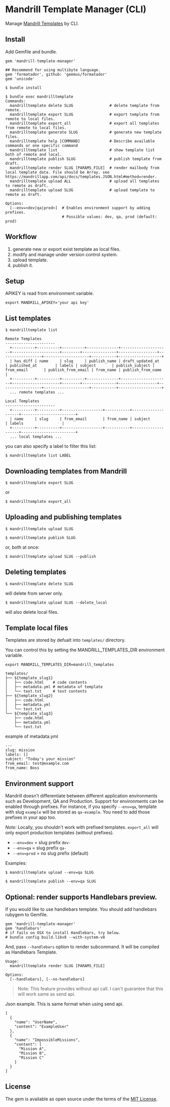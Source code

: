 # Mandrill Template Manager (CLI)

Manage [Mandrill Templates](https://mandrillapp.com/api/docs/templates.ruby.html) by CLI.

## Install

Add Gemfile and bundle.

```
gem 'mandrill-template-manager'

## Recommend for using multibyte language.
gem 'formatador', github: 'geemus/formatador'
gem 'unicode'
```

```
$ bundle install
```

```
$ bundle exec mandrilltemplate
Commands:
  mandrilltemplate delete SLUG                # delete template from remote.
  mandrilltemplate export SLUG                # export template from remote to local files.
  mandrilltemplate export_all                 # export all templates from remote to local files.
  mandrilltemplate generate SLUG              # generate new template files.
  mandrilltemplate help [COMMAND]             # Describe available commands or one specific command
  mandrilltemplate list                       # show template list both of remote and local.
  mandrilltemplate publish SLUG               # publish template from draft.
  mandrilltemplate render SLUG [PARAMS_FILE]  # render mailbody from local template data. File should be Array. see https://mandrillapp.com/api/docs/templates.JSON.html#method=render.
  mandrilltemplate upload ALL                 # upload all templates to remote as draft.
  mandrilltemplate upload SLUG                # upload template to remote as draft.

Options:
  [--env=<dev|qa|prod>]  # Enables environment support by adding prefixes.
                         # Possible values: dev, qa, prod (default: prod)
```

## Workflow

1. generate new or export exist template as local files.
2. modify and manage under version control system.
3. upload template.
4. publish it.


## Setup

APIKEY is read from environment variable.

```
export MANDRILL_APIKEY='your api key'
```


## List templates

```
$ mandrilltemplate list

Remote Templates
----------------------
  +----------+----------+----------+--------------+---------------------+---------------------+--------+---------------+-----------------+------------------+--------------------+-----------+-------------------+
  | has_diff | name     | slug     | publish_name | draft_updated_at    | published_at        | labels | subject       | publish_subject | from_email       | publish_from_email | from_name | publish_from_name |
  +----------+----------+----------+--------------+---------------------+---------------------+--------+---------------+-----------------+------------------+--------------------+-----------+-------------------+
  ... remote templates ...

Local Templates
----------------------
  +----------+----------+------------------+-----------+--------------------+------------------------+
  | name     | slug     | from_email       | from_name | subject            | labels                 |
  +----------+----------+------------------+-----------+--------------------+------------------------+
  ... local templates ...

```

you can also specify a label to filter this list:

```
$ mandrilltemplate list LABEL
```


## Downloading templates from Mandrill

```
$ mandrilltemplate export SLUG
```

or

```
$ mandrilltemplate export_all
```



## Uploading and publishing templates

```
$ mandrilltemplate upload SLUG
```

```
$ mandrilltemplate publish SLUG
```

or, both at once:

```
$ mandrilltemplate upload SLUG --publish
```


## Deleting templates

```
$ mandrilltemplate delete SLUG
```

will delete from server only.

```
$ mandrilltemplate upload SLUG --delete_local
```

will also delete local files.



## Template local files

Templates are stored by defualt into `templates/` directory.

You can control this by setting the MANDRILL_TEMPLATES_DIR environment variable.

```
export MANDRILL_TEMPLATES_DIR=mandrill_templates
```

```
templates/
├── ${template_slug1}
│   ├── code.html    # code contents
│   ├── metadata.yml # metadata of template
│   └── text.txt     # text contents
├── ${template_slug2}
│   ├── code.html
│   ├── metadata.yml
│   └── text.txt
└── ${template_slug3}
    ├── code.html
    ├── metadata.yml
    └── text.txt
```

example of metadata.yml

```
---
slug: mission
labels: []
subject: "Today's your mission"
from_email: test@example.com
from_name: Boss
```

## Environment support

Mandrill doesn't differentiate between different application environments such as Development, QA and Production. Support for environments can be enabled through prefixes. For instance, if you specify `--env=qa`, template with slug `example` will be stored as `qa-example`. You need to add those prefixes in your app too.

*Note:* Locally, you shouldn't work with prefixed templates. `export_all` will only export production templates (without prefixes).

* `--env=dev` = slug prefix `dev-`
* `--env=qa` = slug prefix `qa-`
* `--env=prod` = no slug prefix (default)

Examples:

```
$ mandrilltemplate upload --env=qa SLUG
```

```
$ mandrilltemplate publish --env=qa SLUG
```

## Optional: render supports Handlebars preview.

If you would like to use handlebars template.
You should add handlebars rubygem to Gemfile.

```
gem 'mandrill-template-manager'
gem 'handlebars'
# if fails on OSX to install Handlebars, try below.
# bundle config build.libv8 --with-system-v8
```

And, pass `--handlebars` option to render subcommand.
It will be compiled as Handlebars Template.

```
Usage:
  mandrilltemplate render SLUG [PARAMS_FILE]

Options:
  [--handlebars], [--no-handlebars]
```

> Note: This feature provides without api call.
> I can't guarantee that this will work same as send api.

Json example. This is same format when using send api.

```
[
  {
    "name": "UserName",
    "content": "ExampleUser"
  },
  {
    "name": "ImpossibleMissions",
    "content": [
      "Mission A",
      "Mission B",
      "Mission C"
    ]
  }
]
```

## License

The gem is available as open source under the terms of the [MIT License](http://opensource.org/licenses/MIT).

